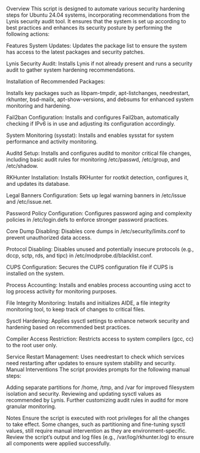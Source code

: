 Overview
This script is designed to automate various security hardening steps for Ubuntu 24.04 systems, incorporating recommendations from the Lynis security audit tool. It ensures that the system is set up according to best practices and enhances its security posture by performing the following actions:

Features
System Updates: Updates the package list to ensure the system has access to the latest packages and security patches.

Lynis Security Audit: Installs Lynis if not already present and runs a security audit to gather system hardening recommendations.

Installation of Recommended Packages:

Installs key packages such as libpam-tmpdir, apt-listchanges, needrestart, rkhunter, bsd-mailx, apt-show-versions, and debsums for enhanced system monitoring and hardening.

Fail2ban Configuration:
Installs and configures Fail2ban, automatically checking if IPv6 is in use and adjusting its configuration accordingly.

System Monitoring (sysstat):
Installs and enables sysstat for system performance and activity monitoring.

Auditd Setup:
Installs and configures auditd to monitor critical file changes, including basic audit rules for monitoring /etc/passwd, /etc/group, and /etc/shadow.

RKHunter Installation:
Installs RKHunter for rootkit detection, configures it, and updates its database.

Legal Banners Configuration:
Sets up legal warning banners in /etc/issue and /etc/issue.net.

Password Policy Configuration:
Configures password aging and complexity policies in /etc/login.defs to enforce stronger password practices.

Core Dump Disabling:
Disables core dumps in /etc/security/limits.conf to prevent unauthorized data access.

Protocol Disabling:
Disables unused and potentially insecure protocols (e.g., dccp, sctp, rds, and tipc) in /etc/modprobe.d/blacklist.conf.

CUPS Configuration:
Secures the CUPS configuration file if CUPS is installed on the system.

Process Accounting:
Installs and enables process accounting using acct to log process activity for monitoring purposes.

File Integrity Monitoring:
Installs and initializes AIDE, a file integrity monitoring tool, to keep track of changes to critical files.

Sysctl Hardening:
Applies sysctl settings to enhance network security and hardening based on recommended best practices.

Compiler Access Restriction:
Restricts access to system compilers (gcc, cc) to the root user only.

Service Restart Management:
Uses needrestart to check which services need restarting after updates to ensure system stability and security.
Manual Interventions
The script provides prompts for the following manual steps:

Adding separate partitions for /home, /tmp, and /var for improved filesystem isolation and security.
Reviewing and updating sysctl values as recommended by Lynis.
Further customizing audit rules in auditd for more granular monitoring.

Notes
Ensure the script is executed with root privileges for all the changes to take effect.
Some changes, such as partitioning and fine-tuning sysctl values, still require manual intervention as they are environment-specific.
Review the script’s output and log files (e.g., /var/log/rkhunter.log) to ensure all components were applied successfully.
